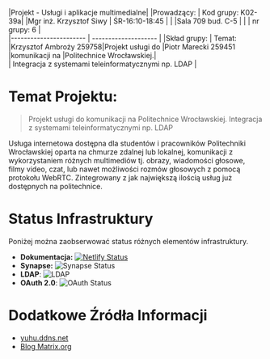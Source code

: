 |Projekt - Usługi i aplikacje multimedialne|
|Prowadzący:             |  Kod grupy:   K02-39a|
|Mgr inż. Krzysztof Siwy | ŚR-16:10-18:45       |
|                        |Sala 709 bud. C-5     |
|                        |   nr grupy: 6        |                              
|----------------------- | -------------------- | 
|Skład grupy:            | Temat: 
|Krzysztof Ambroży 259758|Projekt usługi do 
|Piotr Marecki 259451    |komunikacji na 
                         |Politechnice Wrocławskiej.|  
                         | Integracja z systemami teleinformatycznymi np. LDAP  | 

# Temat Projektu:
> Projekt usługi do komunikacji na Politechnice Wrocławskiej. Integracja z systemami teleinformatycznymi np. LDAP

Usługa internetowa dostępna dla studentów i pracowników Politechniki Wrocławskiej oparta na chmurze zdalnej lub lokalnej, komunikacji z wykorzystaniem różnych multimediów tj. obrazy, wiadomości głosowe, filmy video, czat, lub nawet możliwości rozmów głosowych z pomocą protokołu WebRTC.
Zintegrowany z jak największą ilością usług już dostępnych na politechnice.

# Status Infrastruktury
Poniżej można zaobserwować status różnych elementów infrastruktury.

- **Dokumentacja:** [![Netlify Status](https://api.netlify.com/api/v1/badges/dc2f735b-a08b-4674-bf98-1c69a4b7ee95/deploy-status)](https://docs.pwr.ambrozy.xyz)
- **Synapse:** ![Synapse Status](https://img.shields.io/badge/Status-up-brightgreen?logo=matrix&style=plastic)
- **LDAP**: ![LDAP](https://img.shields.io/badge/Status-unimplemented-red?style=plastic)
- **OAuth 2.0**: ![OAuth Status](https://img.shields.io/badge/Status-unimplemented-red?style=plastic)



# Dodatkowe Źródła Informacji
- [yuhu.ddns.net](https://yuhu.ddns.net/en/services/regular/im/matrix/)
- [Blog Matrix.org](https://matrix.org/blog/posts)
